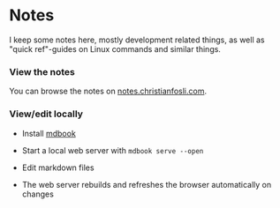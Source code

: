 # Notes

I keep some notes here,
mostly development related things, as well as "quick ref"-guides on Linux commands and similar things.

### View the notes

You can browse the notes on [notes.christianfosli.com](https://notes.christianfosli.com).

### View/edit locally

* Install [mdbook](https://rust-lang.github.io/mdBook/guide/installation.html)

* Start a local web server with `mdbook serve --open`

* Edit markdown files

* The web server rebuilds and refreshes the browser automatically on changes

